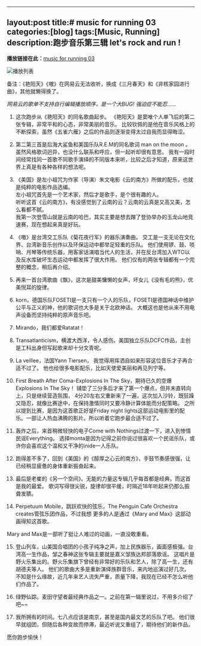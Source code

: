 ﻿
 ---
 layout:post
 title:# music for running 03
 categories:[blog]
 tags:[Music, Running]
 description:跑步音乐第三辑 let's rock and run !
 ---
 


**播放链接在此：**[music for running 03](http://music.163.com/#/playlist?id=422225390)

![播放列表](http://7xtcjb.com2.z0.glb.clouddn.com/image/jpg/music%20for%20running%2003.jpg)

备注：《艳阳天》《嗷》在网易云无法收听，换成《三月春天》和《非核家园进行曲》，其他就懒得换了。

*网易云的歌单不支持自行编辑播放顺序，是一个大BUG! 强迫症不能忍……*


1. 这次跑步从《艳阳天》的同名歌曲起步。 
《艳阳天》是窦唯个人单飞后的第二张专辑，非常平和的心态，非常美丽的音乐。
比较钦佩的是他在音乐风格上的不断探索，虽然《五雀六雁》之后的作品则逐渐变得太过自我而显得晦涩。

2. 第二第三首是后海大鲨鱼和美国乐队R.E.M的同名歌词 man on the moon 。
虽然风格歌词迥异，也没什么联系和呼应，但一起听却很有意思。
我有一段时间经常找同一首歌不同歌手演绎的不同版本来听，比较之后才知道，原来这世界上真是有各种各样的想法呢。

3. 《美国》是左小祖咒为作家（导演）朱文电影《云的南方》所做的配乐，也就是纯粹的电影作品选编。  
左小祖咒首先是一个艺术家，然后才是歌手，是个很有趣的人。    
听听这首《云的南方》，有没感觉到了云南的云？云南的云真是又高又美，怎么看都不腻。   
我第一次登雪山就是云南的哈巴，其实主要是想去蹭了登协举办的玉龙山地竞速赛，现在想起来真是好玩。

4. 《嗷》是台湾交工乐队《菊花夜行军》的器乐演奏曲。
交工是一支无论在文化界、台湾新音乐创作以及环保运动中都举足轻重的乐队。
他们使用锣、鼓、唢呐、月琴等传统乐器，用客家话演唱当代人的生活，并在反台湾加入WTO以及反水库破坏生态运动中都发挥了很大作用。
他们仅有的两张专辑都有一个完整的概念，稍后再介绍。

5. 再来一首台湾歌曲《飘》，这次是甜美慵懒的女声，坏女儿《没有毛的熊》，优美悦耳的旋律。

6. korn，德国乐队FOSETI是一支只有一个人的乐队，FOSETI是德国神话中维护公平与正义的神，他的歌词也大多是关于北欧神话。
大概这也是他从来不用电声设备而坚持纯粹的原声音乐吧。

7. Mirando，我们都爱Ratatat！
8. Transatlanticism，横渡大西洋，令人感伤。美国独立乐队DCFC作品，主创是工科出身但写起歌来却十分文青呢。

9. La veillee，法国Yann Tiersen，
我觉得用挥洒自如来形容这位音乐才子再合适不过了。
他也给很多电影配乐，比如天使爱美丽和再见列宁等。

10. First Breath After Coma-Explosions In The Sky，期待已久的空爆Explosions In The Sky！
铺垫了三分多后才来了第一个爆点，但并未直转向上，只是继续营造氛围，
4分20左右又重新来了一遍，这次加入沙铃，既狂躁又隐忍，就像比赛途中，在保持激情同时又要冷静计算体能而分配策略。
之所以提到比赛，是因为这首歌正好是Friday night lights这部运动电影里的配乐。一部让人热血沸腾的影片。所以听着它跑步最合适不过了。

11. 轰炸之后，来首稍微轻快的电子Come with Nothings过渡一下，进入到惨情民谣Everything。
选择monta是因为记得之前你说过很喜欢一个民谣乐队，或许你会喜欢这个温和又干净的inide一人乐队。

12. 跑得差不多了，回到《美国》的《醇厚之心云的南方》，手鼓节奏感很强，让已经稍显疲惫的身体重新振奋起来。

13. 最后是老崔的《另一个空间》。无能的力量这专辑几乎每首都是经典，而这首是我的最爱。
歌词写得很尖锐，旋律却很平缓，时隔近18年听起来仍那么振聋发聩。

14. Perpetuum Mobile，跳跃欢快的弦乐，The Penguin Cafe Orchestra creates管弦乐团作品，不过我想 更多的人是通过《Mary and Max》这部动画得知这首歌。

Mary and Max是一部听了挺让人难过的动画，一直没敢重看。

15. 登山列车，山美国合唱团的小孩子纯净之声，加上民族器乐，画面感极强。台湾高一生作品，邹之春神这张专辑主要就是嘉义邹族达邦部落歌谣。
这唱片是野火乐集出的。野火乐集旗下曾经有非常好的乐队和艺人，除了高一生，还有胡德夫等人。
他们的歌曲大多是重新演绎族群音乐，来内地巡演过好几次。
不知是什么缘故，近几年来艺人流失严重，质量下降，我现在已经不怎么听他们作品了。

16. 绿野仙踪。麦田守望者最经典作品之一。之前在第一辑里说过，不用多介绍了吧~~

17. 我所拥有的时间。七八点应该是南京，甚至是国内最文艺的乐队了吧。
他们很早就组团，但随后各种变故而停滞，最近听说又重组了，期待他们的新作品。

愿你跑步愉快！
 




